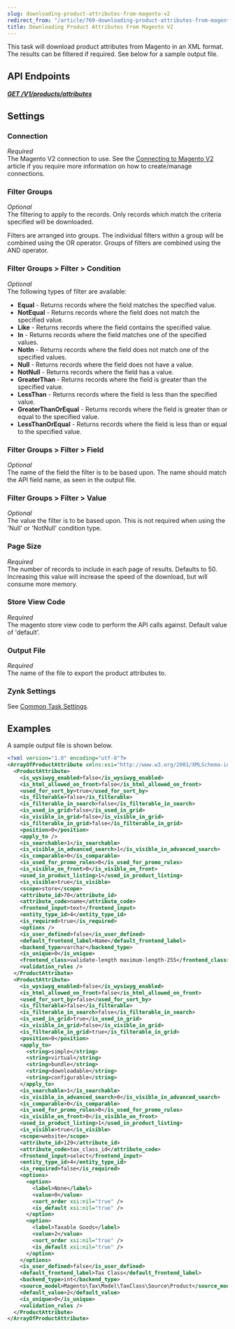 ```yaml
---
slug: downloading-product-attributes-from-magento-v2
redirect_from: "/article/769-downloading-product-attributes-from-magento"
title: Downloading Product Attributes From Magento V2
---
```

This task will download product attributes from Magento in an XML format. The results can be filtered if required. See below for a sample output file.

## API Endpoints
##### [GET /V1/products/attributes](https://devdocs.magento.com/redoc/2.3/admin-rest-api.html#operation/catalogProductAttributeRepositoryV1GetListGet)

## Settings
### Connection
_Required_  
The Magento V2 connection to use. See the [Connecting to Magento V2](connecting-to-magento-v2) article if you require more information on how to create/manage connections.

### Filter Groups
_Optional_  
The filtering to apply to the records. Only records which match the criteria specified will be downloaded.

Filters are arranged into groups. The individual filters within a group will be combined using the OR operator. Groups of filters are combined using the AND operator.

### Filter Groups > Filter > Condition
_Optional_  
The following types of filter are available:

* __Equal__ - Returns records where the field matches the specified value.
* __NotEqual__ - Returns records where the field does not match the specified value.
* __Like__ - Returns records where the field contains the specified value.
* __In__ - Returns records where the field matches one of the specified values.
* __NotIn__ - Returns records where the field does not match one of the specified values.
* __Null__ - Returns records where the field does not have a value.
* __NotNull__ - Returns records where the field has a value.
* __GreaterThan__ - Returns records where the field is greater than the specified value.
* __LessThan__ - Returns records where the field is less than the specified value.
* __GreaterThanOrEqual__ - Returns records where the field is greater than or equal to the specified value.
* __LessThanOrEqual__ - Returns records where the field is less than or equal to the specified value.

### Filter Groups > Filter > Field
_Optional_  
The name of the field the filter is to be based upon. The name should match the API field name, as seen in the output file.

### Filter Groups > Filter > Value
_Optional_  
The value the filter is to be based upon. This is not required when using the 'Null' or 'NotNull' condition type.

### Page Size
_Required_  
The number of records to include in each page of results. Defaults to 50. Increasing this value will increase the speed of the download, but will consume more memory.

### Store View Code
_Required_  
The magento store view code to perform the API calls against. Default value of 'default'.

### Output File
_Required_  
The name of the file to export the product attributes to.

### Zynk Settings
See [Common Task Settings](common-task-settings).

## Examples
A sample output file is shown below.
```xml
<?xml version="1.0" encoding="utf-8"?>
<ArrayOfProductAttribute xmlns:xsi="http://www.w3.org/2001/XMLSchema-instance" xmlns:xsd="http://www.w3.org/2001/XMLSchema">
  <ProductAttribute>
    <is_wysiwyg_enabled>false</is_wysiwyg_enabled>
    <is_html_allowed_on_front>false</is_html_allowed_on_front>
    <used_for_sort_by>true</used_for_sort_by>
    <is_filterable>false</is_filterable>
    <is_filterable_in_search>false</is_filterable_in_search>
    <is_used_in_grid>false</is_used_in_grid>
    <is_visible_in_grid>false</is_visible_in_grid>
    <is_filterable_in_grid>false</is_filterable_in_grid>
    <position>0</position>
    <apply_to />
    <is_searchable>1</is_searchable>
    <is_visible_in_advanced_search>1</is_visible_in_advanced_search>
    <is_comparable>0</is_comparable>
    <is_used_for_promo_rules>0</is_used_for_promo_rules>
    <is_visible_on_front>0</is_visible_on_front>
    <used_in_product_listing>1</used_in_product_listing>
    <is_visible>true</is_visible>
    <scope>store</scope>
    <attribute_id>70</attribute_id>
    <attribute_code>name</attribute_code>
    <frontend_input>text</frontend_input>
    <entity_type_id>4</entity_type_id>
    <is_required>true</is_required>
    <options />
    <is_user_defined>false</is_user_defined>
    <default_frontend_label>Name</default_frontend_label>
    <backend_type>varchar</backend_type>
    <is_unique>0</is_unique>
    <frontend_class>validate-length maximum-length-255</frontend_class>
    <validation_rules />
  </ProductAttribute>
  <ProductAttribute>
    <is_wysiwyg_enabled>false</is_wysiwyg_enabled>
    <is_html_allowed_on_front>false</is_html_allowed_on_front>
    <used_for_sort_by>false</used_for_sort_by>
    <is_filterable>false</is_filterable>
    <is_filterable_in_search>false</is_filterable_in_search>
    <is_used_in_grid>true</is_used_in_grid>
    <is_visible_in_grid>false</is_visible_in_grid>
    <is_filterable_in_grid>true</is_filterable_in_grid>
    <position>0</position>
    <apply_to>
      <string>simple</string>
      <string>virtual</string>
      <string>bundle</string>
      <string>downloadable</string>
      <string>configurable</string>
    </apply_to>
    <is_searchable>1</is_searchable>
    <is_visible_in_advanced_search>0</is_visible_in_advanced_search>
    <is_comparable>0</is_comparable>
    <is_used_for_promo_rules>0</is_used_for_promo_rules>
    <is_visible_on_front>0</is_visible_on_front>
    <used_in_product_listing>1</used_in_product_listing>
    <is_visible>true</is_visible>
    <scope>website</scope>
    <attribute_id>129</attribute_id>
    <attribute_code>tax_class_id</attribute_code>
    <frontend_input>select</frontend_input>
    <entity_type_id>4</entity_type_id>
    <is_required>false</is_required>
    <options>
      <option>
        <label>None</label>
        <value>0</value>
        <sort_order xsi:nil="true" />
        <is_default xsi:nil="true" />
      </option>
      <option>
        <label>Taxable Goods</label>
        <value>2</value>
        <sort_order xsi:nil="true" />
        <is_default xsi:nil="true" />
      </option>
    </options>
    <is_user_defined>false</is_user_defined>
    <default_frontend_label>Tax Class</default_frontend_label>
    <backend_type>int</backend_type>
    <source_model>Magento\Tax\Model\TaxClass\Source\Product</source_model>
    <default_value>2</default_value>
    <is_unique>0</is_unique>
    <validation_rules />
  </ProductAttribute>
</ArrayOfProductAttribute>
```
